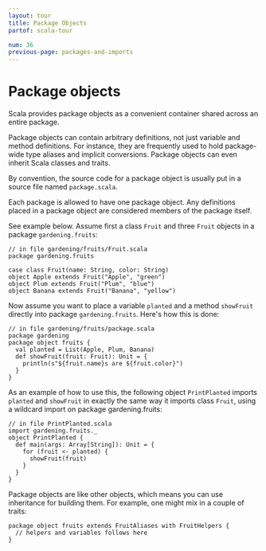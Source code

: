 ```yaml
---
layout: tour
title: Package Objects
partof: scala-tour

num: 36
previous-page: packages-and-imports
---
```


# Package objects

Scala provides package objects as a convenient container shared across an entire package.

Package objects
can contain arbitrary definitions, not just variable and method definitions. For instance, they are frequently
used to hold package-wide type aliases and implicit conversions. Package objects can even inherit
Scala classes and traits.

By convention, the source code for a package object is usually put in a source file named `package.scala`.

Each package is allowed to have one package object. Any definitions placed in a package object are considered
members of the package itself.

See example below. Assume first a class `Fruit` and three `Fruit` objects in a package
`gardening.fruits`:

```
// in file gardening/fruits/Fruit.scala
package gardening.fruits

case class Fruit(name: String, color: String)
object Apple extends Fruit("Apple", "green")
object Plum extends Fruit("Plum", "blue")
object Banana extends Fruit("Banana", "yellow")
```

Now assume you want to place a variable `planted` and a method `showFruit` directly into package `gardening.fruits`.
Here's how this is done:

```
// in file gardening/fruits/package.scala
package gardening
package object fruits {
  val planted = List(Apple, Plum, Banana)
  def showFruit(fruit: Fruit): Unit = {
    println(s"${fruit.name}s are ${fruit.color}")
  }
}
```

As an example of how to use this, the following object `PrintPlanted` imports `planted` and `showFruit` in exactly the same
way it imports class `Fruit`, using a wildcard import on package gardening.fruits:

```
// in file PrintPlanted.scala
import gardening.fruits._
object PrintPlanted {
  def main(args: Array[String]): Unit = {
    for (fruit <- planted) {
      showFruit(fruit)
    }
  }
}
```

Package objects are like other objects, which means you can use inheritance for building them. For example, one might mix in a couple of traits:

```
package object fruits extends FruitAliases with FruitHelpers {
  // helpers and variables follows here
}
```
